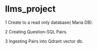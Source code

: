 # llms_project

1 Create to a read only database( Maria DB).

2 Creating Question-SQL Pairs.

3 Ingesting Pairs into Qdrant vector db.
